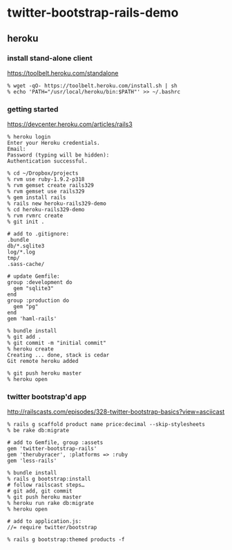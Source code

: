 # twitter-bootstrap-rails-demo

## heroku

### install stand-alone client

<https://toolbelt.heroku.com/standalone>

    % wget -qO- https://toolbelt.heroku.com/install.sh | sh
    % echo 'PATH="/usr/local/heroku/bin:$PATH"' >> ~/.bashrc

### getting started

<https://devcenter.heroku.com/articles/rails3>

    % heroku login
    Enter your Heroku credentials.
    Email:
    Password (typing will be hidden):
    Authentication successful.

    % cd ~/Dropbox/projects
    % rvm use ruby-1.9.2-p318
    % rvm gemset create rails329
    % rvm gemset use rails329
    % gem install rails
    % rails new heroku-rails329-demo
    % cd heroku-rails329-demo
    % rvm rvmrc create
    % git init .

    # add to .gitignore:
    .bundle
    db/*.sqlite3
    log/*.log
    tmp/
    .sass-cache/

    # update Gemfile:
    group :development do
      gem "sqlite3"
    end
    group :production do
      gem "pg"
    end
    gem 'haml-rails'

    % bundle install
    % git add .
    % git commit -m "initial commit"
    % heroku create
    Creating ... done, stack is cedar
    Git remote heroku added

    % git push heroku master
    % heroku open

### twitter bootstrap'd app

<http://railscasts.com/episodes/328-twitter-bootstrap-basics?view=asciicast>

    % rails g scaffold product name price:decimal --skip-stylesheets
    % be rake db:migrate

    # add to Gemfile, group :assets
    gem 'twitter-bootstrap-rails'
    gem 'therubyracer', :platforms => :ruby
    gem 'less-rails'

    % bundle install
    % rails g bootstrap:install
    # follow railscast steps…
    # git add, git commit
    % git push heroku master
    % heroku run rake db:migrate
    % heroku open

    # add to application.js:
    //= require twitter/bootstrap

    % rails g bootstrap:themed products -f
